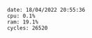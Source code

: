 

                date: 18/04/2022 20:55:36
                cpu: 0.1%
                ram: 19.1%
                cycles: 26520

                         